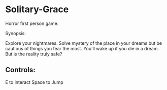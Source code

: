 # Solitary-Grace
Horror first person game.

Synopsis:

Explore your nightmares. Solve mystery of the place in your dreams but be cautious of things you fear the most. You'll wake up if you die in a dream. But is the reality truly safe?

## Controls:
E to interact
Space to Jump
